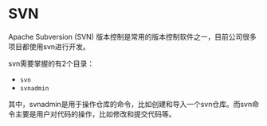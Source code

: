 # SVN
Apache Subversion (SVN) 版本控制是常用的版本控制软件之一，目前公司很多项目都使用svn进行开发。

svn需要掌握的有2个目录：

- `svn`
- `svnadmin`

其中，svnadmin是用于操作仓库的命令，比如创建和导入一个svn仓库。而svn命令主要是用户对代码的操作，比如修改和提交代码等。